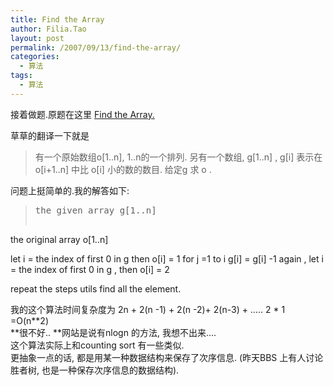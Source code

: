 ```yaml
---
title: Find the Array
author: Filia.Tao
layout: post
permalink: /2007/09/13/find-the-array/
categories:
  - 算法
tags:
  - 算法
---
```

接着做题.原题在这里 <a href="http://discuss.techinterview.org/default.asp?interview.11.541329.2" target="_blank">Find the Array.</a>

草草的翻译一下就是

> 有一个原始数组o[1..n], 1..n的一个排列. 另有一个数组, g[1..n] , g[i] 表示在o[i+1..n] 中比 o[i] 小的数的数目. 给定g 求 o .

问题上挺简单的.我的解答如下:

> <pre>the given array g[1..n]
the original  array o[1..n]

let i = the index of first 0 in g then o[i] = 1
for j =1 to i
     g[i] = g[i] -1
again , let i = the index of first 0 in g , then o[i] = 2

repeat the steps utils find all the element.</pre>

我的这个算法时间复杂度为 2n + 2(n -1) + 2(n -2)+ 2(n-3) + &#8230;.. 2 \* 1 =O(n\**2)  
**很不好.. **网站是说有nlogn 的方法, 我想不出来&#8230;.  
这个算法实际上和counting sort 有一些类似.  
更抽象一点的话, 都是用某一种数据结构来保存了次序信息. (昨天BBS 上有人讨论胜者树, 也是一种保存次序信息的数据结构).